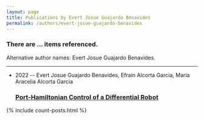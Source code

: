 ```yaml
---
layout: page
title: Publications by Evert Josue Guajardo Benavides
permalink: /authors/evert-josue-guajardo-benavides
---
```


<h3 id="number-posts">There are ... items referenced.</h3>
<p id='info-authors'>Alternative author names: Evert Josue Guajardo Benavides.</p>
<hr />
<ul class="post-list">
<li><span class='post-meta'>2022 -- Evert Josue Guajardo Benavides, Efrain Alcorta Garcia, Maria Aracelia Alcorta Garcia</span><h3><a class='post-link' href="{{ site.baseurl }}/port-hamiltonian-control-of-a-differential-robot">Port-Hamiltonian Control of a Differential Robot</a></h3></li>

</ul>
{% include count-posts.html %}
